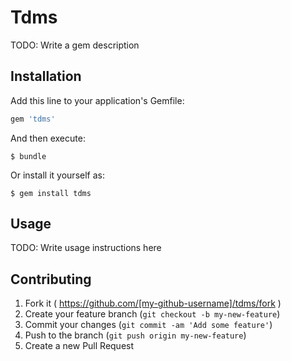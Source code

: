 # Tdms

TODO: Write a gem description

## Installation

Add this line to your application's Gemfile:

```ruby
gem 'tdms'
```

And then execute:

    $ bundle

Or install it yourself as:

    $ gem install tdms

## Usage

TODO: Write usage instructions here

## Contributing

1. Fork it ( https://github.com/[my-github-username]/tdms/fork )
2. Create your feature branch (`git checkout -b my-new-feature`)
3. Commit your changes (`git commit -am 'Add some feature'`)
4. Push to the branch (`git push origin my-new-feature`)
5. Create a new Pull Request
